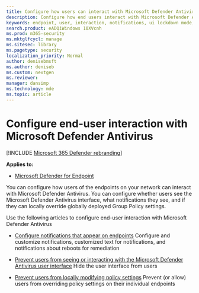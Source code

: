 ```yaml
---
title: Configure how users can interact with Microsoft Defender Antivirus
description: Configure how end users interact with Microsoft Defender Antivirus, what notifications they see, and if they can override settings.
keywords: endpoint, user, interaction, notifications, ui lockdown mode, headless mode, hide interface
search.product: eADQiWindows 10XVcnh
ms.prod: m365-security
ms.mktglfcycl: manage
ms.sitesec: library
ms.pagetype: security
localization_priority: Normal
author: denisebmsft
ms.author: deniseb
ms.custom: nextgen
ms.reviewer: 
manager: dansimp
ms.technology: mde
ms.topic: article
---
```


# Configure end-user interaction with Microsoft Defender Antivirus

[!INCLUDE [Microsoft 365 Defender rebranding](../../includes/microsoft-defender.md)]


**Applies to:**

- [Microsoft Defender for Endpoint](/microsoft-365/security/defender-endpoint/)

You can configure how users of the endpoints on your network can interact with Microsoft Defender Antivirus. You can configure whether users see the Microsoft Defender Antivirus interface, what notifications they see, and if they can locally override globally deployed Group Policy settings.

Use the following articles to configure end-user interaction with Microsoft Defender Antivirus

- [Configure notifications that appear on endpoints](configure-notifications-microsoft-defender-antivirus.md) Configure and customize notifications, customized text for notifications, and notifications about reboots for remediation

- [Prevent users from seeing or interacting with the Microsoft Defender Antivirus user interface](prevent-end-user-interaction-microsoft-defender-antivirus.md) Hide the user interface from users

- [Prevent users from locally modifying policy settings](configure-local-policy-overrides-microsoft-defender-antivirus.md) Prevent (or allow) users from overriding policy settings on their individual endpoints